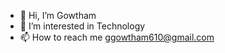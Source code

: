 - 👋 Hi, I’m Gowtham
- 👀 I’m interested in Technology
- 📫 How to reach me ggowtham610@gmail.com

<!---
G-Gowtham/G-Gowtham is a ✨ special ✨ repository because its `README.md` (this file) appears on your GitHub profile.
You can click the Preview link to take a look at your changes.
--->
